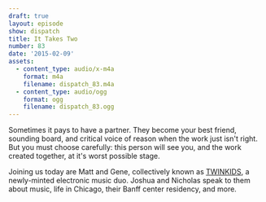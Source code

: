 ```yaml
---
draft: true
layout: episode
show: dispatch
title: It Takes Two
number: 83
date: '2015-02-09'
assets:
  - content_type: audio/x-m4a
    format: m4a
    filename: dispatch_83.m4a
  - content_type: audio/ogg
    format: ogg
    filename: dispatch_83.ogg
---
```

Sometimes it pays to have a partner. They become your best friend, sounding board, and critical voice of reason when the work just isn't right. But you must choose carefully: this person will see you, and the work created together, at it's worst possible stage.

Joining us today are Matt and Gene, collectively known as [TWINKIDS](https://www.facebook.com/officialtwinkids), a newly-minted electronic music duo. Joshua and Nicholas speak to them about music, life in Chicago, their Banff center residency, and more.